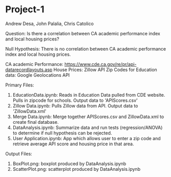 # Project-1
Andrew Desa, John Palalia, Chris Catolico

Question: Is there a correlation between CA academic performance index and local housing prices?

Null Hypothesis: There is no correlation between CA academic performance index and local housing prices.

CA academic Performance: https://www.cde.ca.gov/re/pr/api-datarecordlayouts.asp
House Prices: Zillow API
Zip Codes for Education data: Google Geolocations API

Primary Files:
1. EducationData.ipynb: Reads in Education Data pulled from CDE website. Pulls in zipcode for schools. Output data to 'APIScores.csv'
2. Zillow Data.ipynb: Pulls Zillow data from API. Output data to 'ZillowData.xml'
3. Merge Data.ipynb: Merge together APIScores.csv and ZillowData.xml to create final database.
4. DataAnalysis.ipynb: Summarize data and run tests (regression/ANOVA) to determine if null hypothesis can be rejected.
5. User Application.ipynb: App which allows user to enter a zip code and retrieve average API score and housing price in that area.

Output Files:
1. BoxPlot.png: boxplot produced by DataAnalysis.ipynb
2. ScatterPlot.png: scatterplot produced by DataAnalysis.ipynb



